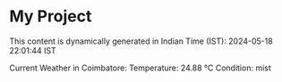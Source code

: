 # My Project

This content is dynamically generated in Indian Time (IST): 2024-05-18 22:01:44 IST


Current Weather in Coimbatore:
Temperature: 24.88 °C
Condition: mist
